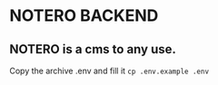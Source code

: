# NOTERO BACKEND

## NOTERO is a cms to any use.

Copy the archive .env and fill it
`cp .env.example .env`
